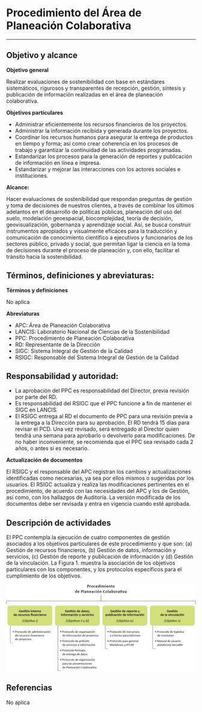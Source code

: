 # Procedimiento del Área de Planeación Colaborativa

* * *

## Objetivo y alcance

**Objetivo general**

Realizar evaluaciones de sostenibilidad con base en estándares sistemáticos, rigurosos y transparentes de recepción, gestión, síntesis y publicación de información realizadas en el área de planeación colaborativa.  

**Objetivos particulares**
*	Administrar eficientemente los recursos financieros de los proyectos.
*	Administrar la información recibida y generada durante los proyectos.
* Coordinar los recursos humanos para asegurar la entrega de productos en tiempo y forma; así como crear coherencia en los procesos de trabajo y garantizar la continuidad de las actividades programadas.
* Estandarizar los procesos para la generación de reportes y publicación de información en línea e impresa.
*	Estandarizar y mejorar las interacciones con los actores sociales e instituciones.

**Alcance:**

Hacer evaluaciones de sostenibilidad que respondan preguntas de gestión y toma de decisiones de nuestros clientes, a través de combinar los últimos adelantos en el desarrollo de políticas públicas, planeación del uso del suelo, modelación geoespacial, biocomplejidad, teoría de decisión, geovisualización, gobernanza y aprendizaje social. Así, se busca construir instrumentos apropiados y visualmente eficaces para la traducción y comunicación de conocimiento científico a ejecutivos y funcionarios de los sectores público, privado y social, que permitan ligar la ciencia en la toma de decisiones durante el proceso de planeación y, con ello, facilitar el tránsito hacia la sostenibilidad.


## Términos, definiciones y abreviaturas:

**Términos y definiciones**

No aplica

**Abreviaturas**
* APC: Área de Planeación Colaborativa
* LANCIS: Laboratorio Nacional de Ciencias de la Sostenibilidad
* PPC: Procedimiento de Planeación Colaborativa
* RD: Representante de la Dirección
* SIGC: Sistema Integral de Gestión de la Calidad
* RSIGC: Responsable del Sistema Integral de Gestión de la Calidad

## Responsabilidad y autoridad:

* La aprobación del PPC es responsabilidad del Director, previa revisión por parte del RD.
* Es responsabilidad del RSIGC que el PPC funcione a fin de mantener el SIGC en  LANCIS.
* El RSIGC entrega al RD el documento de PPC para una revisión previa a la entrega a la Dirección para su aprobación. El RD tendrá 15 días para revisar el PCD. Una vez revisado, será entregado al Director quien tendrá una semana para aprobarlo o devolverlo para modificaciones.
De no haber inconveniente, se recomienda que el PPC sea revisado cada 2 años, o antes si es necesario.

**Actualización de documentos**

El RSIGC y el responsable del APC registran los cambios y actualizaciones identificadas como necesarias, ya sea por ellos mismos o sugeridas por los usuarios.
El RSIGC actualiza y realiza las modificaciones pertinentes en el procedimiento, de acuerdo con las necesidades del APC y los de Gestión, así como, con los hallazgos de Auditoría. La versión modificada de los documentos debe ser revisada y entra en vigencia cuando esté aprobada.

## Descripción de actividades

El PPC contempla la ejecución de cuatro componentes de gestión asociados a los objetivos particulares de este procedimiento y que son: (a) Gestión de recursos financieros, (b) Gestión de datos, información y servicios, (c) Gestión de reporte y publicación de información y (d) Gestión de la vinculación. La Figura 1. muestra la asociación de los objetivos particulares con los componentes, y los protocolos específicos para el cumplimiento de los objetivos.

![Figura 1. Componentes y protocolos del PPC](fi_iso_componentes_gestion.png)

## Referencias

No aplica
